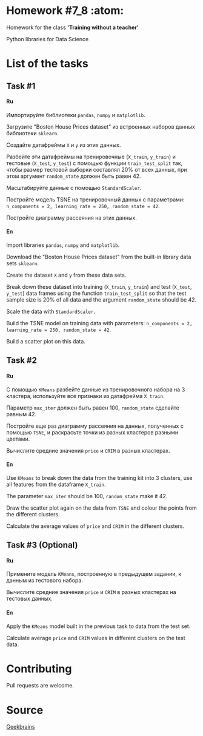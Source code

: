 # Homework #7_8 :atom:

Homework for the class **'Training without a teacher'**

Python libraries for Data Science

# List of the tasks

## Task #1

#### Ru

Импортируйте библиотеки ```pandas```, ```numpy``` и ```matplotlib```.

Загрузите "Boston House Prices dataset" из встроенных наборов данных библиотеки ```sklearn```.

Создайте датафреймы ```X``` и ```y``` из этих данных.

Разбейте эти датафреймы на тренировочные (```X_train```, ```y_train```) и тестовые (```X_test```, ```y_test```) с помощью функции ```train_test_split``` так, чтобы размер тестовой выборки составлял 20% от всех данных, при этом аргумент ```random_state``` должен быть равен 42.

Масштабируйте данные с помощью ```StandardScaler```.

Постройте модель TSNE на тренировочный данных с параметрами: ```n_components = 2, learning_rate = 250, random_state = 42```.

Постройте диаграмму рассеяния на этих данных.

#### En

Import libraries ```pandas```, ```numpy``` and ```matplotlib```.

Download the "Boston House Prices dataset" from the built-in library data sets ```sklearn```.

Create the dataset ```X``` and ```y``` from these data sets.

Break down these dataset into training (```X_train```, ```y_train```) and test (```X_test```, ```y_test```) data frames using the function ```train_test_split``` so that the test sample size is 20% of all data and the argument ```random_state``` should be 42.

Scale the data with ```StandardScaler```.

Build the TSNE model on training data with parameters: ```n_components = 2, learning_rate = 250, random_state = 42```.

Build a scatter plot on this data.

## Task #2

#### Ru

С помощью ```KMeans``` разбейте данные из тренировочного набора на 3 кластера, используйте все признаки из датафрейма ```X_train```.

Параметр ```max_iter``` должен быть равен 100, ```random_state``` сделайте равным 42.

Постройте еще раз диаграмму рассеяния на данных, полученных с помощью ```TSNE```, и раскрасьте точки из разных кластеров разными цветами.

Вычислите средние значения ```price``` и ```CRIM``` в разных кластерах.

#### En

Use ```KMeans``` to break down the data from the training kit into 3 clusters, use all features from the dataframe ```X_train```.

The parameter ```max_iter``` should be 100, ```random_state``` make it 42.

Draw the scatter plot again on the data from ```TSNE``` and colour the points from the different clusters.

Calculate the average values of ```price``` and ```CRIM``` in the different clusters.

## Task #3 (Optional)

#### Ru

Примените модель ```KMeans```, построенную в предыдущем задании, к данным из тестового набора.

Вычислите средние значения ```price``` и ```CRIM``` в разных кластерах на тестовых данных.

#### En

Apply the ```KMeans``` model built in the previous task to data from the test set.

Calculate average ```price``` and ```CRIM``` values in different clusters on the test data.

# Contributing

Pull requests are welcome.

# Source

[Geekbrains](https://geekbrains.ru)

